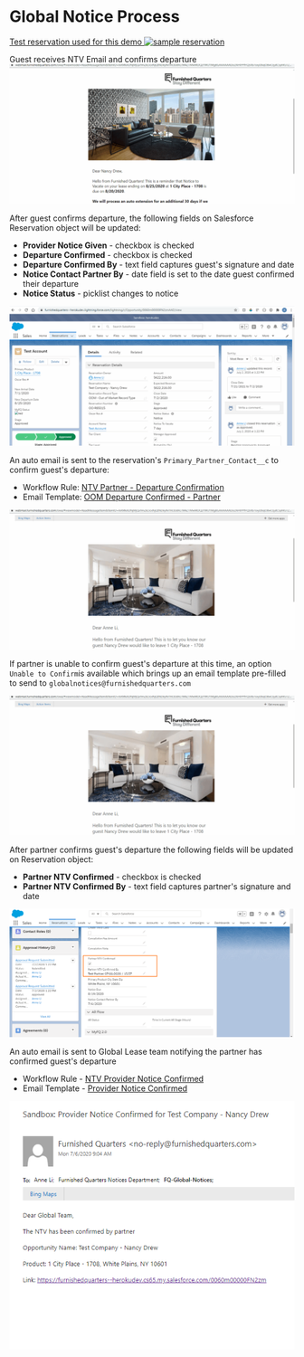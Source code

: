# Global Notice Process


<a href="https://furnishedquarters--herokudev.lightning.force.com/lightning/r/Opportunity/0060m00000FN2zmAAD/view" target="_blank">
  Test reservation used for this demo
  <img src="../assets/res-1.gif" alt="sample reservation">
</a>

<br>

Guest receives NTV Email and confirms departure
<img src="../assets/guest-departure.gif">

After guest confirms departure, the following fields on Salesforce Reservation object will be updated:

* **Provider Notice Given** - checkbox is checked
* **Departure Confirmed** - checkbox is checked
* **Departure Confirmed By** - text field captures guest's signature and date
* **Notice Contact Partner By** - date field is set to the date guest confirmed their departure
* **Notice Status** - picklist changes to notice

<img src="../assets/res-2.gif">

An auto email is sent to the reservation's `Primary_Partner_Contact__c` to confirm guest's departure:

* Workflow Rule: <a href="https://furnishedquarters--herokudev.lightning.force.com/lightning/setup/WorkflowRules/page?address=%2F01Q0m000000778n&nodeId=WorkflowRules" target="_blank">NTV Partner - Departure Confirmation</a>
* Email Template: <a href="https://furnishedquarters--herokudev.lightning.force.com/lightning/setup/CommunicationTemplatesEmail/page?address=%2F00X0m000000z4nd" target="_blank">OOM Departure Confirmed - Partner</a>

<img src="../assets/partner-departure.gif">

If partner is unable to confirm guest's departure at this time, an option `Unable to Confirm`is available which brings up an email template pre-filled to send to `globalnotices@furnishedquarters.com`

<img src="../assets/partner-unable-confirm.gif">

After partner confirms guest's departure the following fields will be updated on Reservation object:

* **Partner NTV Confirmed** - checkbox is checked
* **Partner NTV Confirmed By** - text field captures partner's signature and date

<img src="../assets/partner-departure.png">

An auto email is sent to Global Lease team notifying the partner has confirmed guest's departure

* Workflow Rule - <a href="https://furnishedquarters--herokudev.lightning.force.com/lightning/setup/WorkflowRules/page?address=%2F01Q0m0000007797&nodeId=WorkflowRules" target="_blank">NTV Provider Notice Confirmed</a>
* Email Template - <a href="https://furnishedquarters--herokudev.lightning.force.com/lightning/setup/CommunicationTemplatesEmail/page?address=%2F00X0m0000012BKK" target="_blank">Provider Notice Confirmed</a>

<img src="../assets/global-departure.png">